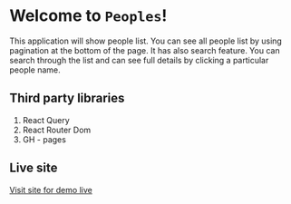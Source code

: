 # Welcome to `Peoples`!

This application will show people list. You can see all people list by using pagination at the bottom of the page.
It has also search feature. You can search through the list and can see full details by clicking a particular people name.

## Third party libraries

1.  React Query
2.  React Router Dom
3.  GH - pages

## Live site

[Visit site for demo live](https://sajid73.github.io/peoples)
